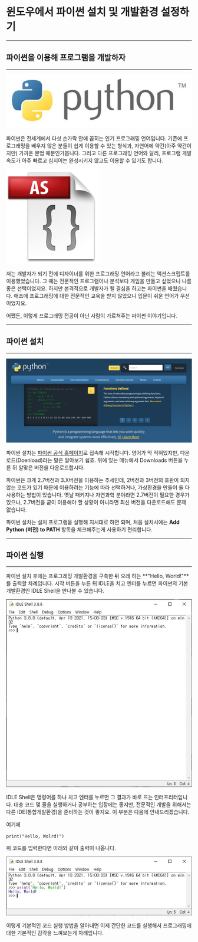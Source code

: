 # 윈도우에서 파이썬 설치 및 개발환경 설정하기
---

## 파이썬을 이용해 프로그램을 개발하자

---

![readme_1](./image/readme_1.jpg)

  
파이썬은 전세계에서 다섯 손가락 안에 꼽히는 인기 프로그래밍 언어입니다. 기존에 프로그래밍을 배우지 않은 분들이 쉽게 이용할 수 있는 형식과, 자연어에 약간(아주 약간이지만) 가까운 문법 때문인가봅니다. 그리고 다른 프로그래밍 언어와 달리, 프로그램 개발 속도가 아주 빠르고 심지어는 완성시키지 않고도 이용할 수 있기도 합니다.  
  

![readme_2](./image/readme_2.png)

  
저는 개발자가 되기 전에 디자이너를 위한 프로그래밍 언어라고 불리는 액션스크립트를 이용했었습니다. 그 때는 전문적인 프로그램이나 분석보다 게임을 만들고 싶었으니 나름 좋은 선택이었지요. 하지만 본격적으로 개발자가 될 결심을 하고는 파이썬을 배웠습니다. 애초에 프로그래밍에 대한 전문적인 교육을 받지 않았으니 입문이 쉬운 언어가 우선이었지요.  
  
어쨌든, 이렇게 프로그래밍 전공이 아닌 사람이 가르쳐주는 파이썬 이야기입니다.

---

## 파이썬 설치

---

![readme_3](./image/readme_3.jpg)

  
파이썬 설치는 [파이썬 공식 홈페이지](http://python.org)로 접속해 시작합니다. 영어가 막 적혀있지만, 다운로드(Doenload)라는 말은 알아보기 쉽죠. 위에 있는 메뉴에서 Downloads 버튼을 누른 뒤 알맞은 버전을 다운로드합시다.  
  
파이썬은 크게 2.7버전과 3.X버전을 이용하는 추세인데, 2버전과 3버전의 호환이 되지 않는 코드가 있기 때문에 이용하려는 기능에 따라 선택하거나, 가상환경을 만들어 둘 다 사용하는 방법이 있습니다. 옛날 패키지나 자연과학 분야라면 2.7버전이 필요한 경우가 있으나, 2.7버전을 굳이 이용해야 할 상황이 아니라면 최신 버전을 다운로드해도 문제 없습니다.  
  
파이썬 설치는 설치 프로그램을 실행해 지시대로 하면 되며, 처음 설치시에는 **Add Python (버전) to PATH** 항목을 체크해주는게 사용하기 편리합니다.

---

## 파이썬 실행

---

파이썬 설치 후에는 프로그래밍 개발환경을 구축한 뒤 으레 하는 **"Hello, World!"**를 출력할 차례입니다. 시작 버튼을 누른 뒤 IDLE을 치고 엔터를 누르면 파이썬의 기본 개발환경인 IDLE Shell을 만나볼 수 있습니다.  
  

![readme_4](./image/readme_4.jpg)

  
IDLE Shell은 명령어를 하나 치고 엔터를 누르면 그 결과가 바로 뜨는 인터프리터입니다. 대충 코드 몇 줄을 실행하거나 공부하는 입장에는 좋지만, 전문적인 개발을 위해서는 다른 IDE(통합개발환경)을 준비하는 것이 좋지요. 이 부분은 다음에 안내드리겠습니다.  
  
여기에

```
print("Hello, Wolrd!")
```

위 코드를 입력한다면 아래와 같이 출력이 나옵니다.

![readme_5](./image/readme_5.jpg)

  
  
이렇게 기본적인 코드 실행 방법을 알아내면 이제 간단한 코드를 실행해서 프로그래밍에 대한 기본적인 감각을 느껴보는게 차례입니다.